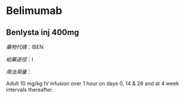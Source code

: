# Belimumab

## Benlysta inj 400mg

*藥物代碼*：IBEN

*給藥途徑*：I

*用法用量*：

Adult 10 mg/kg IV infusion over 1 hour on days 0, 14 & 28 and at 4 week intervals thereafter.

